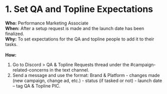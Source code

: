 # 1. Set QA and Topline Expectations

**Who:** Performance Marketing Associate \
**When:** After a setup request is made and the launch date has been finalized. \
**Why:** To set expectations for the QA and topline people to add it to their tasks.\
\
**How:**

1. Go to Discord > QA & Topline Requests thread under the #campaign-related-concerns in the text channel.&#x20;
2. Send a message and use the format: Brand & Platform - changes made (new campaign, change ad, etc.) - status (if tasked or not) - launch date – tag QA & Topline PIC.&#x20;



&#x20;
